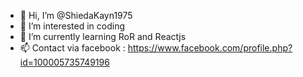 - 👋 Hi, I’m @ShiedaKayn1975
- 👀 I’m interested in coding
- 🌱 I’m currently learning RoR and Reactjs
- 📫 Contact via facebook : https://www.facebook.com/profile.php?id=100005735749196

<!---
ShiedaKayn1975/ShiedaKayn1975 is a ✨ special ✨ repository because its `README.md` (this file) appears on your GitHub profile.
You can click the Preview link to take a look at your changes.
--->
